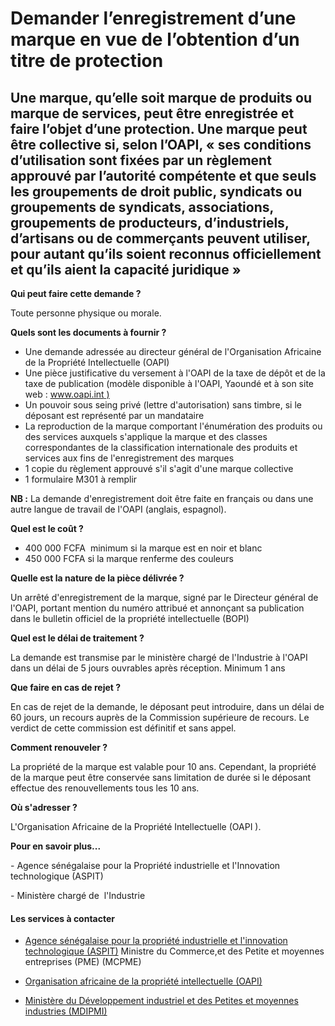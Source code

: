 # Demander l’enregistrement d’une marque en vue de l’obtention d’un titre de protection

Une marque, qu’elle soit marque de produits ou marque de services, peut être enregistrée et faire l’objet d’une protection. Une marque peut être collective si, selon l’OAPI, « ses conditions d’utilisation sont fixées par un règlement approuvé par l’autorité compétente et que seuls les groupements de droit public, syndicats ou groupements de syndicats, associations, groupements de producteurs, d’industriels, d’artisans ou de commerçants peuvent utiliser, pour autant qu’ils soient reconnus officiellement et qu’ils aient la capacité juridique »
-------------------------------------------------------------------------------------------------------------------------------------------------------------------------------------------------------------------------------------------------------------------------------------------------------------------------------------------------------------------------------------------------------------------------------------------------------------------------------------------------------------------------------------------------------------------

**Qui peut faire cette demande ?**

Toute personne physique ou morale.

**Quels sont les documents à fournir ?**

*   Une demande adressée au directeur général de l'Organisation Africaine de la Propriété Intellectuelle (OAPI)
*   Une pièce justificative du versement à l'OAPI de la taxe de dépôt et de la taxe de publication (modèle disponible à l'OAPI, Yaoundé et à son site web : [www.oapi.int )  
    ](../../../services/wwwoapiint.md)
*   Un pouvoir sous seing privé (lettre d'autorisation) sans timbre, si le déposant est représenté par un mandataire
*   La reproduction de la marque comportant l'énumération des produits ou des services auxquels s'applique la marque et des classes correspondantes de la classification internationale des produits et services aux fins de l'enregistrement des marques
*   1 copie du règlement approuvé s'il s'agit d'une marque collective
*   1 formulaire M301 à remplir

**NB :** La demande d'enregistrement doit être faite en français ou dans une autre langue de travail de l'OAPI (anglais, espagnol).

**Quel est le coût ?**

*   400 000 FCFA  minimum si la marque est en noir et blanc
*   450 000 FCFA si la marque renferme des couleurs

**Quelle est la nature de la pièce délivrée ?**

Un arrêté d'enregistrement de la marque, signé par le Directeur général de l'OAPI, portant mention du numéro attribué et annonçant sa publication  dans le bulletin officiel de la propriété intellectuelle (BOPI)

**Quel est le délai de traitement ?**

La demande est transmise par le ministère chargé de l'Industrie à l'OAPI dans un délai de 5 jours ouvrables après réception. Minimum 1 ans

**Que faire en cas de rejet ?**

En cas de rejet de la demande, le déposant peut introduire, dans un délai de 60 jours, un recours auprès de la Commission supérieure de recours. Le verdict de cette commission est définitif et sans appel.

**Comment renouveler ?**

La propriété de la marque est valable pour 10 ans. Cependant, la propriété de la marque peut être conservée sans limitation de durée si le déposant effectue des renouvellements tous les 10 ans.

**Où s'adresser ?**

L'Organisation Africaine de la Propriété Intellectuelle (OAPI ).  

**Pour en savoir plus...**

\- Agence sénégalaise pour la Propriété industrielle et l'Innovation technologique (ASPIT) 

\- Ministère chargé de  l'Industrie

#### Les services à contacter

*   [Agence sénégalaise pour la propriété industrielle et l'innovation technologique (ASPIT)](../../../services/agence-senegalaise-pour-la-propriete-industrielle-et-linnovation-technologique-aspit.md) Ministre du Commerce,et des Petite et moyennes entreprises (PME) (MCPME)  
    
*   [Organisation africaine de la propriété intellectuelle (OAPI)](../../../services/organisation-africaine-de-la-propriete-intellectuelle-oapi.md)
*   [Ministère du Développement industriel et des Petites et moyennes industries (MDIPMI)](../../../services/ministere-du-developpement-industriel-et-des-petites-et-moyennes-industries-mdipmi.md)